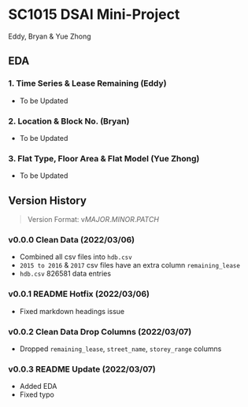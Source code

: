 # SC1015 DSAI Mini-Project
Eddy, Bryan & Yue Zhong

## EDA
### 1. Time Series & Lease Remaining (Eddy)
- To be Updated

### 2. Location & Block No. (Bryan)
- To be Updated

### 3. Flat Type, Floor Area & Flat Model (Yue Zhong)
- To be Updated

## Version History
> Version Format: v*MAJOR*.*MINOR*.*PATCH*

### v0.0.0 Clean Data (2022/03/06)
- Combined all csv files into `hdb.csv`
- `2015 to 2016` & `2017` csv files have an extra column `remaining_lease`
- `hdb.csv` 826581 data entries

### v0.0.1 README Hotfix (2022/03/06)
- Fixed markdown headings issue

### v0.0.2 Clean Data Drop Columns (2022/03/07)
- Dropped `remaining_lease`, `street_name`, `storey_range` columns

### v0.0.3 README Update (2022/03/07)
- Added EDA
- Fixed typo
